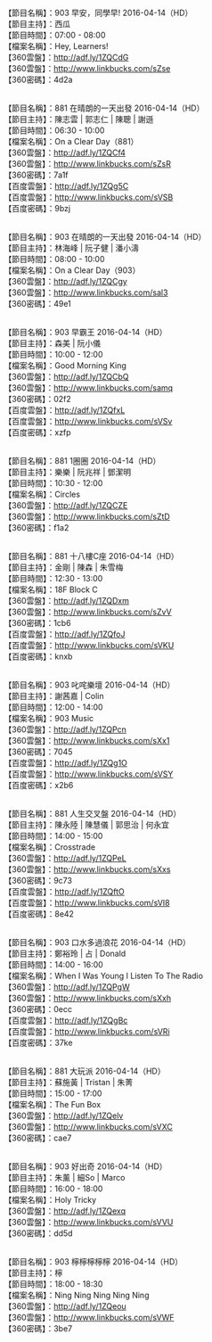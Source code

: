 <br>【節目名稱】：903 早安，同學早! 2016-04-14（HD）
<br>【節目主持】：西瓜
<br>【節目時間】：07:00 - 08:00
<br>【檔案名稱】：Hey, Learners!
<br>【360雲盤】：http://adf.ly/1ZQCdG
<br>【360雲盤】：http://www.linkbucks.com/sZse
<br>【360密碼】：4d2a

<br>【節目名稱】：881 在晴朗的一天出發 2016-04-14（HD）
<br>【節目主持】：陳志雲 | 郭志仁 | 陳聰 | 謝遜
<br>【節目時間】：06:30 - 10:00
<br>【檔案名稱】：On a Clear Day（881）
<br>【360雲盤】：http://adf.ly/1ZQCf4
<br>【360雲盤】：http://www.linkbucks.com/sZsR
<br>【360密碼】：7a1f
<br>【百度雲盤】：http://adf.ly/1ZQg5C
<br>【百度雲盤】：http://www.linkbucks.com/sVSB
<br>【百度密碼】：9bzj

<br>【節目名稱】：903 在晴朗的一天出發 2016-04-14（HD）
<br>【節目主持】：林海峰 | 阮子健 | 潘小濤
<br>【節目時間】：08:00 - 10:00
<br>【檔案名稱】：On a Clear Day（903）
<br>【360雲盤】：http://adf.ly/1ZQCgy
<br>【360雲盤】：http://www.linkbucks.com/sal3
<br>【360密碼】：49e1

<br>【節目名稱】：903 早霸王 2016-04-14（HD）
<br>【節目主持】：森美 | 阮小儀
<br>【節目時間】：10:00 - 12:00
<br>【檔案名稱】：Good Morning King
<br>【360雲盤】：http://adf.ly/1ZQCbQ
<br>【360雲盤】：http://www.linkbucks.com/samq
<br>【360密碼】：02f2
<br>【百度雲盤】：http://adf.ly/1ZQfxL
<br>【百度雲盤】：http://www.linkbucks.com/sVSv
<br>【百度密碼】：xzfp

<br>【節目名稱】：881 1圈圈 2016-04-14（HD）
<br>【節目主持】：樂樂 | 阮兆祥 | 鄧潔明
<br>【節目時間】：10:30 - 12:00
<br>【檔案名稱】：Circles
<br>【360雲盤】：http://adf.ly/1ZQCZE
<br>【360雲盤】：http://www.linkbucks.com/sZtD
<br>【360密碼】：f1a2

<br>【節目名稱】：881 十八樓C座 2016-04-14（HD）
<br>【節目主持】：金剛 | 陳森 | 朱雪梅
<br>【節目時間】：12:30 - 13:00
<br>【檔案名稱】：18F Block C
<br>【360雲盤】：http://adf.ly/1ZQDxm
<br>【360雲盤】：http://www.linkbucks.com/sZvV
<br>【360密碼】：1cb6
<br>【百度雲盤】：http://adf.ly/1ZQfoJ
<br>【百度雲盤】：http://www.linkbucks.com/sVKU
<br>【百度密碼】：knxb

<br>【節目名稱】：903 叱咤樂壇 2016-04-14（HD）
<br>【節目主持】：謝茜嘉 | Colin
<br>【節目時間】：12:00 - 14:00
<br>【檔案名稱】：903 Music
<br>【360雲盤】：http://adf.ly/1ZQPcn
<br>【360雲盤】：http://www.linkbucks.com/sXx1
<br>【360密碼】：7045
<br>【百度雲盤】：http://adf.ly/1ZQg1O
<br>【百度雲盤】：http://www.linkbucks.com/sVSY
<br>【百度密碼】：x2b6

<br>【節目名稱】：881 人生交叉盤 2016-04-14（HD）
<br>【節目主持】：陳永陸 | 陳慧儀 | 郭思治 | 何永宜
<br>【節目時間】：14:00 - 15:00
<br>【檔案名稱】：Crosstrade
<br>【360雲盤】：http://adf.ly/1ZQPeL
<br>【360雲盤】：http://www.linkbucks.com/sXxs
<br>【360密碼】：9c73
<br>【百度雲盤】：http://adf.ly/1ZQftO
<br>【百度雲盤】：http://www.linkbucks.com/sVI8
<br>【百度密碼】：8e42

<br>【節目名稱】：903 口水多過浪花 2016-04-14（HD）
<br>【節目主持】：鄭裕玲 | 占 | Donald
<br>【節目時間】：14:00 - 16:00
<br>【檔案名稱】：When I Was Young I Listen To The Radio
<br>【360雲盤】：http://adf.ly/1ZQPgW
<br>【360雲盤】：http://www.linkbucks.com/sXxh
<br>【360密碼】：0ecc
<br>【百度雲盤】：http://adf.ly/1ZQgBc
<br>【百度雲盤】：http://www.linkbucks.com/sVRi
<br>【百度密碼】：37ke

<br>【節目名稱】：881 大玩派 2016-04-14（HD）
<br>【節目主持】：蘇施黃 | Tristan | 朱菁
<br>【節目時間】：15:00 - 17:00
<br>【檔案名稱】：The Fun Box
<br>【360雲盤】：http://adf.ly/1ZQelv
<br>【360雲盤】：http://www.linkbucks.com/sVXC
<br>【360密碼】：cae7

<br>【節目名稱】：903 好出奇 2016-04-14（HD）
<br>【節目主持】：朱薰 | 細So | Marco
<br>【節目時間】：16:00 - 18:00
<br>【檔案名稱】：Holy Tricky
<br>【360雲盤】：http://adf.ly/1ZQexq
<br>【360雲盤】：http://www.linkbucks.com/sVVU
<br>【360密碼】：dd5d

<br>【節目名稱】：903 檸檸檸檸檸 2016-04-14（HD）
<br>【節目主持】：檸
<br>【節目時間】：18:00 - 18:30
<br>【檔案名稱】：Ning Ning Ning Ning Ning
<br>【360雲盤】：http://adf.ly/1ZQeou
<br>【360雲盤】：http://www.linkbucks.com/sVWF
<br>【360密碼】：3be7
